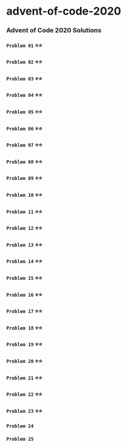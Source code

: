 # advent-of-code-2020

### Advent of Code 2020 Solutions

#### ``Problem 01`` :star::star:
#### ``Problem 02`` :star::star:
#### ``Problem 03`` :star::star:
#### ``Problem 04`` :star::star:
#### ``Problem 05`` :star::star:
#### ``Problem 06`` :star::star:
#### ``Problem 07`` :star::star:
#### ``Problem 08`` :star::star:
#### ``Problem 09`` :star::star:
#### ``Problem 10`` :star::star:
#### ``Problem 11`` :star::star:
#### ``Problem 12`` :star::star:
#### ``Problem 13`` :star::star:
#### ``Problem 14`` :star::star:
#### ``Problem 15`` :star::star:
#### ``Problem 16`` :star::star:
#### ``Problem 17`` :star::star:
#### ``Problem 18`` :star::star:
#### ``Problem 19`` :star::star:
#### ``Problem 20`` :star::star:
#### ``Problem 21`` :star::star:
#### ``Problem 22`` :star::star:
#### ``Problem 23`` :star::star:
#### ``Problem 24``
#### ``Problem 25``